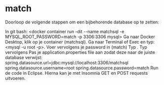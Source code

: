 # match

Doorloop de volgende stappen om een bijbehorende database op te zetten:

In git bash: <docker container run -dit --name matchsql -e MYSQL_ROOT_PASSWORD=match -p 3306:3306 mysql>
Ga naar Docker Desktop, klik op je container (matchsql).
Ga naar Terminal of Exec en typ: <mysql -u root -p>. Voer vervolgens je password in (match)
Typ . Typ vervolgens
Pas je application.properties file aan zodat deze naar de juiste database verwijst:
spring.datasource.url=jdbc:mysql://localhost:3306/matchsql
spring.datasource.username=root
spring.datasource.password=match
Run de code in Eclipse. Hierna kan je met Insomnia GET en POST requests uitvoeren.

